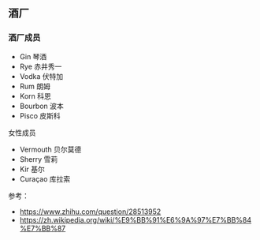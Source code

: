 ## 酒厂

### 酒厂成员
* Gin 琴酒
* Rye 赤井秀一
* Vodka 伏特加
* Rum 朗姆
* Korn 科恩
* Bourbon 波本
* Pisco 皮斯科

女性成员
* Vermouth 贝尔莫德
* Sherry 雪莉
* Kir 基尔
* Curaçao 库拉索


参考：
* https://www.zhihu.com/question/28513952
* https://zh.wikipedia.org/wiki/%E9%BB%91%E6%9A%97%E7%BB%84%E7%BB%87
